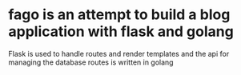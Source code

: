 # fago is an attempt to build a blog application with flask and golang
Flask is used to handle routes and render templates and the api for managing the database routes is written in golang
